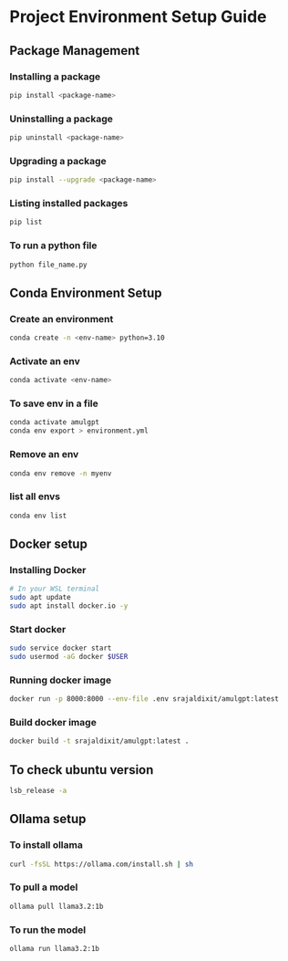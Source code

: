 # Project Environment Setup Guide

## Package Management

### Installing a package
```bash
pip install <package-name>
```

### Uninstalling a package
```bash
pip uninstall <package-name>
```

### Upgrading a package
```bash
pip install --upgrade <package-name>
```

### Listing installed packages
```bash
pip list
```

### To run a python file

```bash
python file_name.py
```

## Conda Environment Setup

### Create an environment
```bash
conda create -n <env-name> python=3.10
```

### Activate an env

```bash
conda activate <env-name>
```

### To save env in a file
```bash
conda activate amulgpt
conda env export > environment.yml
```

### Remove an env
```bash
conda env remove -n myenv
```

### list all envs
```bash 
conda env list
```

## Docker setup

### Installing Docker

```bash
# In your WSL terminal
sudo apt update
sudo apt install docker.io -y
```

### Start docker

```bash
sudo service docker start
sudo usermod -aG docker $USER
```

### Running docker image
```bash
docker run -p 8000:8000 --env-file .env srajaldixit/amulgpt:latest
```

### Build docker image
```bash
docker build -t srajaldixit/amulgpt:latest .
```

## To check ubuntu version

```bash
lsb_release -a
```

## Ollama setup

### To install ollama

```bash
curl -fsSL https://ollama.com/install.sh | sh
```

### To pull a model

```bash
ollama pull llama3.2:1b
```

### To run the model

```bash
ollama run llama3.2:1b
```
